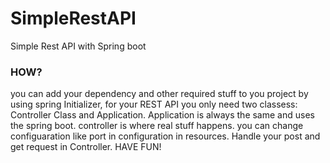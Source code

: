# SimpleRestAPI
Simple Rest API with Spring boot

### HOW?
you can add your dependency and other required stuff to you project by using spring Initializer,
for your REST API you only need two classess: Controller Class and Application.
Application is always the same and uses the spring boot.
controller is where real stuff happens. you can change configuaration like port in configuration in resources.
Handle your post and get request in Controller.
HAVE FUN!
